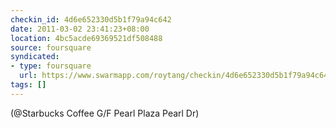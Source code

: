```yaml
---
checkin_id: 4d6e652330d5b1f79a94c642
date: 2011-03-02 23:41:23+08:00
location: 4bc5acde69369521df508488
source: foursquare
syndicated:
- type: foursquare
  url: https://www.swarmapp.com/roytang/checkin/4d6e652330d5b1f79a94c642
tags: []
---
```


(@Starbucks Coffee G/F Pearl Plaza Pearl Dr)